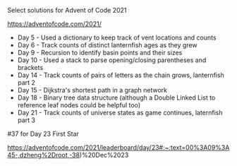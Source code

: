 Select solutions for Advent of Code 2021

https://adventofcode.com/2021/

* Day 5 - Used a dictionary to keep track of vent locations and counts
* Day 6 - Track counts of distinct lanternfish ages as they grew
* Day 9 - Recursion to identify basin points and their sizes
* Day 10 - Used a stack to parse opening/closing parentheses and brackets
* Day 14 - Track counts of pairs of letters as the chain grows, lanternfish part 2
* Day 15 - Dijkstra's shortest path in a graph network
* Day 18 - Binary tree data structure (although a Double Linked List to reference leaf nodes could be helpful too)
* Day 21 - Track counts of universe states as game continues, laternfish part 3

#37 for Day 23 First Star

https://adventofcode.com/2021/leaderboard/day/23#:~:text=00%3A09%3A45-,dzheng%2Droot,-38)%20Dec%2023
